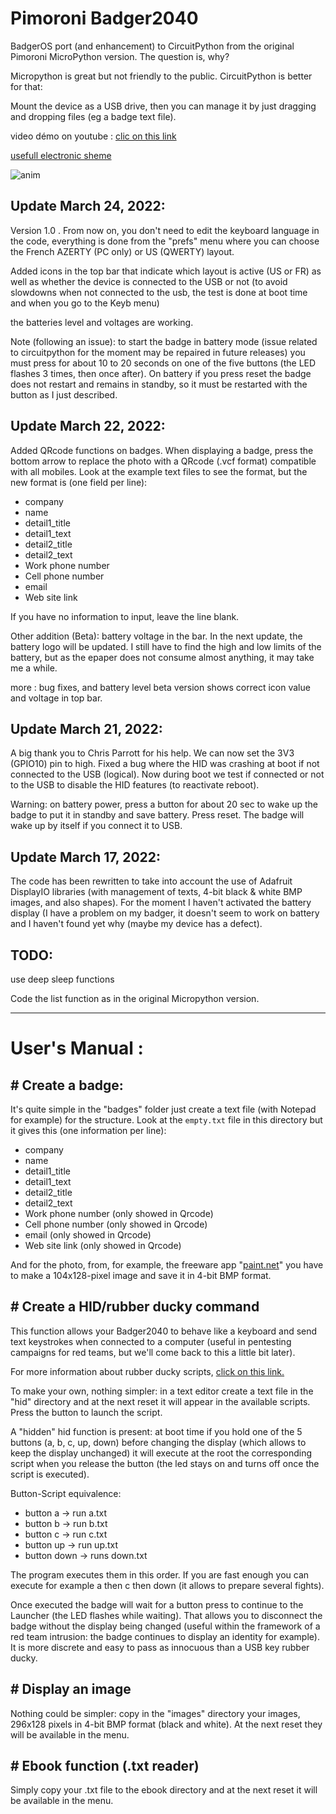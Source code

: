 <h1>Pimoroni Badger2040 </h1>

BadgerOS port (and enhancement) to CircuitPython from the original Pimoroni MicroPython version.<cr/>
<cr/>
The question is, why?<cr/>

Micropython is great but not friendly to the public. CircuitPython is better for that:<cr/>

Mount the device as a USB drive, then you can manage it by just dragging and dropping files (eg a badge text file).<cr/>

video démo on youtube : [clic on this link ](https://www.youtube.com/watch?v=mA5UjWe_tYo "clic on this link ")

[usefull electronic sheme](https://cdn.shopify.com/s/files/1/0174/1800/files/badger_2040_schematic.pdf?v=1645702148)

![anim](pics/badgeranim.gif)

## Update March 24, 2022:

Version 1.0 .
From now on, you don't need to edit the keyboard language in the code, everything is done from the "prefs" menu where you can choose the French AZERTY (PC only) or US (QWERTY) layout.

Added icons in the top bar that indicate which layout is active (US or FR) as well as whether the device is connected to the USB or not (to avoid slowdowns when not connected to the usb, the test is done at boot time and when you go to the Keyb menu)

the batteries level and voltages are working.

Note (following an issue): to start the badge in battery mode (issue related to circuitpython for the moment may be repaired in future releases) you must press for about 10 to 20 seconds on one of the five buttons (the LED flashes 3 times, then once after). On battery if you press reset the badge does not restart and remains in standby, so it must be restarted with the button as I just described.

## Update March 22, 2022:

Added QRcode functions on badges. When displaying a badge, press the bottom arrow to replace the photo with a QRcode (.vcf format) compatible with all mobiles. Look at the example text files to see the format, but the new format is (one field per line):

- company
- name
- detail1_title
- detail1_text
- detail2_title
- detail2_text
- Work phone number
- Cell phone number
- email
- Web site link

If you have no information to input, leave the line blank.

Other addition (Beta): battery voltage in the bar. In the next update, the battery logo will be updated. I still have to find the high and low limits of the battery, but as the epaper does not consume almost anything, it may take me a while.

more : bug fixes, and battery level beta version shows correct icon value and voltage in top bar.

## Update March 21, 2022:

A big thank you to Chris Parrott for his help. We can now set the 3V3 (GPIO10) pin to high. 
Fixed a bug where the HID was crashing at boot if not connected to the USB (logical). Now during boot we test if connected or not to the USB to disable the HID features (to reactivate reboot).

Warning: on battery power, press a button for about 20 sec to wake up the badge to put it in standby and save battery. Press reset. The badge will wake up by itself if you connect it to USB.

## Update March 17, 2022:

The code has been rewritten to take into account the use of Adafruit DisplayIO libraries (with management of texts, 4-bit black & white BMP images, and also shapes). For the moment I haven't activated the battery display (I have a problem on my badger, it doesn't seem to work on battery and I haven't found yet why (maybe my device has a defect).

## TODO: 

use deep sleep functions 

Code the list function as in the original Micropython version.<cr/>

------------

# User's Manual : 

## # Create a badge:

It's quite simple in the "badges" folder just create a text file (with Notepad for example) for the structure. Look at the `empty.txt` file in this directory but it gives this (one information per line):

- company
- name
- detail1_title
- detail1_text
- detail2_title
- detail2_text
- Work phone number (only showed in Qrcode)
- Cell phone number (only showed in Qrcode)
- email             (only showed in Qrcode)
- Web site link     (only showed in Qrcode)

And for the photo, from, for example, the freeware app "[paint.net](https://www.getpaint.net/download.html "paint.net")" you have to make a 104x128-pixel image and save it in 4-bit BMP format.
 
## # Create a HID/rubber ducky command

This function allows your Badger2040 to behave like a keyboard and send text keystrokes when connected to a computer (useful in pentesting campaigns for red teams, but we'll come back to this a little bit later).

For more information about rubber ducky scripts, [click on this link.](https://docs.hak5.org/usb-rubber-ducky-1/the-ducky-script-language/ducky-script-quick-reference "click on this link.")

To make your own, nothing simpler: in a text editor create a text file in the "hid" directory and at the next reset it will appear in the available scripts. Press the button to launch the script.

A "hidden" hid function is present: at boot time if you hold one of the 5 buttons (a, b, c, up, down) before changing the display (which allows to keep the display unchanged) it will execute at the root the corresponding script when you release the button (the led stays on and turns off once the script is executed).

Button-Script equivalence:

- button a -> run a.txt
- button b -> run b.txt
- button c -> run c.txt
- button up -> run up.txt
- button down -> runs down.txt

The program executes them in this order. If you are fast enough you can execute for example a then c then down (it allows to prepare several fights).

Once executed the badge will wait for a button press to continue to the Launcher (the LED flashes while waiting). That allows you to disconnect the badge without the display being changed (useful within the framework of a red team intrusion: the badge continues to display an identity for example). It is more discrete and easy to pass as innocuous than a USB key rubber ducky.

## # Display an image 

Nothing could be simpler: copy in the "images" directory your images, 296x128 pixels in 4-bit BMP format (black and white). At the next reset they will be available in the menu.

## # Ebook function (.txt reader)

Simply copy your .txt file to the ebook directory and at the next reset it will be available in the menu.
